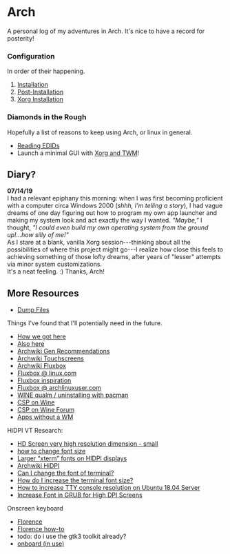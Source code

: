 # Arch
A personal log of my adventures in Arch. It's nice to have a record for posterity!

### Configuration
In order of their happening.
1. [Installation](/Arch/tutorials/initial_setup.md)
1. [Post-Installation](/Arch/tutorials/post_install.md)
1. [Xorg Installation](/Arch/tutorials/xorg_installation.md)

### Diamonds in the Rough
Hopefully a list of reasons to keep using Arch, or linux in general.
- [Reading EDIDs](/Arch/tutorials/edid.md)
- Launch a minimal GUI with [Xorg and TWM](/Arch/tutorials/xorg_twm.md)!

## Diary?
**07/14/19**  
I had a relevant epiphany this morning: when I was first becoming proficient with a computer circa Windows 2000 (_shhh, I'm telling a story_), I had vague dreams of one day figuring out how to program my own app launcher and making my system look and act exactly the way I wanted. _"Maybe,"_ I thought, _"I could even build my own operating system from the ground up!...how silly of me!"_  
As I stare at a blank, vanilla Xorg session---thinking about all the possibilities of where this project might go---I realize how close this feels to achieving something of those lofty dreams, after years of "lesser" attempts via minor system customizations.  
It's a neat feeling. :) Thanks, Arch!

## More Resources
- [Dump Files](/Arch/resources/dumps/)

Things I've found that I'll potentially need in the future.
- [How we got here](https://superuser.com/questions/407043/is-it-possible-to-run-graphical-applications-such-as-firefox-without-installing)
- [Also here](https://superuser.com/questions/493319/can-i-have-graphics-on-linux-without-a-desktop-manager?rq=1)
- [Archwiki Gen Recommendations](https://wiki.archlinux.org/index.php/General_recommendations)
- [Archwiki Touchscreens](https://wiki.archlinux.org/index.php/Touchscreen)
- [Archwiki Fluxbox](https://wiki.archlinux.org/index.php/Fluxbox)
- [Fluxbox @ linux.com](https://www.linux.com/learn/creating-perfect-fluxbox-desktop-linux)
- [Fluxbox inspiration](https://www.reddit.com/r/unixporn/comments/34vg44/fluxbox_switched_from_os_x_to_archfluxbox/)
- [Fluxbox @ archlinuxuser.com](https://www.archlinuxuser.com/2013/05/how-to-install-configuring-fluxbox.html)
- [WINE qualm / uninstalling with pacman](https://bbs.archlinux.org/viewtopic.php?id=96523)  
- [CSP on Wine](https://appdb.winehq.org/objectManager.php?sClass=application&iId=15102)
- [CSP on Wine Forum](https://forum.winehq.org/viewtopic.php?f=8&t=29181)
- [Apps without a WM](https://linuxconfig.org/how-to-run-x-applications-without-a-desktop-or-a-wm)


HiDPI VT Research:
- [HD Screen very high resolution dimension - small](https://bbs.archlinux.org/viewtopic.php?id=195327)
- [how to change font size](https://bbs.archlinux.org/viewtopic.php?id=199304)
- [Larger “xterm” fonts on HIDPI displays](https://unix.stackexchange.com/questions/219370/larger-xterm-fonts-on-hidpi-displays)
- [Archwiki HiDPI](https://wiki.archlinux.org/index.php/HiDPI#X_Server)
- [Can I change the font of terminal?](https://unix.stackexchange.com/questions/49779/can-i-change-the-font-of-terminal/49823#49823)
- [How do I increase the terminal font size?](https://raspberrypi.stackexchange.com/questions/3543/how-do-i-increase-the-terminal-font-size)
- [How to increase TTY console resolution on Ubuntu 18.04 Server](https://linuxconfig.org/how-to-increase-tty-console-resolution-on-ubuntu-18-04-server)
- [Increase Font in GRUB for High DPI Screens](http://blog.wxm.be/2014/08/29/increase-font-in-grub-for-high-dpi.html)

Onscreen keyboard
- [Florence](https://aur.archlinux.org/packages/florence/)
- [Florence how-to](http://xmodulo.com/onscreen-virtual-keyboard-linux.html)
- todo: do i use the gtk3 toolkit already?
- [onboard (in use)](https://www.archlinux.org/packages/community/x86_64/onboard/)
